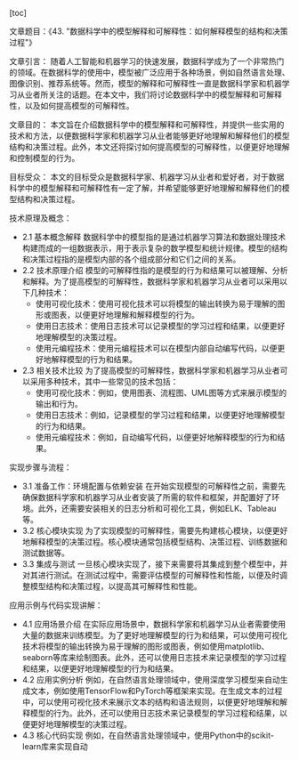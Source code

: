 
[toc]                    
                
                
文章题目：《43. "数据科学中的模型解释和可解释性：如何解释模型的结构和决策过程"》

文章引言：
随着人工智能和机器学习的快速发展，数据科学成为了一个非常热门的领域。在数据科学的使用中，模型被广泛应用于各种场景，例如自然语言处理、图像识别、推荐系统等。然而，模型的解释和可解释性一直是数据科学家和机器学习从业者所关注的话题。在本文中，我们将讨论数据科学中的模型解释和可解释性，以及如何提高模型的可解释性。

文章目的：
本文旨在介绍数据科学中的模型解释和可解释性，并提供一些实用的技术和方法，以便数据科学家和机器学习从业者能够更好地理解和解释他们的模型结构和决策过程。此外，本文还将探讨如何提高模型的可解释性，以便更好地理解和控制模型的行为。

目标受众：
本文的目标受众是数据科学家、机器学习从业者和爱好者，对于数据科学中的模型解释和可解释性有一定了解，并希望能够更好地理解和解释他们的模型结构和决策过程。

技术原理及概念：

- 2.1 基本概念解释
数据科学中的模型指的是通过机器学习算法和数据处理技术构建而成的一组数据表示，用于表示复杂的数学模型和统计规律。模型的结构和决策过程指的是模型内部的各个组成部分和它们之间的关系。
- 2.2 技术原理介绍
模型的可解释性指的是模型的行为和结果可以被理解、分析和解释。为了提高模型的可解释性，数据科学家和机器学习从业者可以采用以下几种技术：
    - 使用可视化技术：使用可视化技术可以将模型的输出转换为易于理解的图形或图表，以便更好地理解和解释模型的行为。
    - 使用日志技术：使用日志技术可以记录模型的学习过程和结果，以便更好地理解模型的决策过程。
    - 使用元编程技术：使用元编程技术可以在模型内部自动编写代码，以便更好地解释模型的行为和结果。
- 2.3 相关技术比较
为了提高模型的可解释性，数据科学家和机器学习从业者可以采用多种技术，其中一些常见的技术包括：
    - 使用可视化技术：例如，使用图表、流程图、UML图等方式来展示模型的输出和行为。
    - 使用日志技术：例如，记录模型的学习过程和结果，以便更好地理解模型的行为和结果。
    - 使用元编程技术：例如，自动编写代码，以便更好地解释模型的行为和结果。

实现步骤与流程：

- 3.1 准备工作：环境配置与依赖安装
在开始实现模型的可解释性之前，需要先确保数据科学家和机器学习从业者安装了所需的软件和框架，并配置好了环境。此外，还需要安装相关的日志分析和可视化工具，例如ELK、Tableau等。
- 3.2 核心模块实现
为了实现模型的可解释性，需要先构建核心模块，以便更好地解释模型的决策过程。核心模块通常包括模型结构、决策过程、训练数据和测试数据等。
- 3.3 集成与测试
一旦核心模块实现了，接下来需要将其集成到整个模型中，并对其进行测试。在测试过程中，需要评估模型的可解释性和性能，以便及时调整模型结构和决策过程，以提高其可解释性和性能。

应用示例与代码实现讲解：

- 4.1 应用场景介绍
在实际应用场景中，数据科学家和机器学习从业者需要使用大量的数据来训练模型。为了更好地理解模型的行为和结果，可以使用可视化技术将模型的输出转换为易于理解的图形或图表，例如使用matplotlib、seaborn等库来绘制图表。此外，还可以使用日志技术来记录模型的学习过程和结果，以便更好地理解模型的行为和结果。
- 4.2 应用实例分析
例如，在自然语言处理领域中，使用深度学习模型来自动生成文本，例如使用TensorFlow和PyTorch等框架来实现。在生成文本的过程中，可以使用可视化技术来展示文本的结构和语法规则，以便更好地理解和解释模型的行为。此外，还可以使用日志技术来记录模型的学习过程和结果，以便更好地理解模型的决策过程。
- 4.3 核心代码实现
例如，在自然语言处理领域中，使用Python中的scikit-learn库来实现自动

